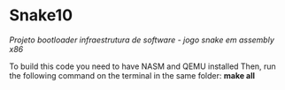 # Snake10
*Projeto bootloader infraestrutura de software - jogo snake em assembly x86*


To build this code you need to have NASM and QEMU installed
Then, run the following command on the terminal in the same folder:
**make all**
